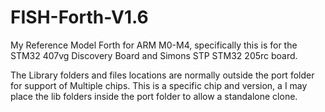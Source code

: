 # FISH-Forth-V1.6
My Reference Model Forth for ARM M0-M4, specifically this is for the STM32 407vg Discovery Board
and Simons STP STM32 205rc board.

The Library folders and files locations are normally outside the port folder for support of Multiple chips.
This is a specific chip and version, a I may place the lib folders inside the port folder to allow a standalone clone.
